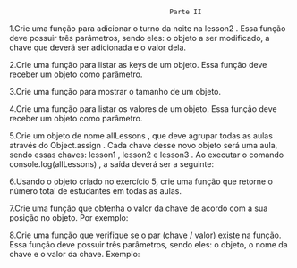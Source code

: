                                             Parte II

1.Crie uma função para adicionar o turno da noite na lesson2 . Essa função deve possuir três parâmetros, sendo eles: o objeto a ser modificado, a chave que deverá ser adicionada e o valor dela.

2.Crie uma função para listar as keys de um objeto. Essa função deve receber um objeto como parâmetro.

3.Crie uma função para mostrar o tamanho de um objeto.

4.Crie uma função para listar os valores de um objeto. Essa função deve receber um objeto como parâmetro.

5.Crie um objeto de nome allLessons , que deve agrupar todas as aulas através do Object.assign . Cada chave desse novo objeto será uma aula, sendo essas chaves: lesson1 , lesson2 e lesson3 . Ao executar o comando console.log(allLessons) , a saída deverá ser a seguinte:

6.Usando o objeto criado no exercício 5, crie uma função que retorne o número total de estudantes em todas as aulas.

7.Crie uma função que obtenha o valor da chave de acordo com a sua posição no objeto. Por exemplo:

8.Crie uma função que verifique se o par (chave / valor) existe na função. Essa função deve possuir três parâmetros, sendo eles: o objeto, o nome da chave e o valor da chave. Exemplo:


